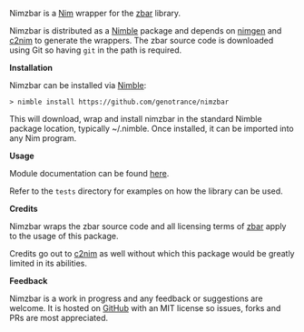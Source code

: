 Nimzbar is a [Nim](https://nim-lang.org/) wrapper for the [zbar](https://github.com/ZBar/ZBar) library.

Nimzbar is distributed as a [Nimble](https://github.com/nim-lang/nimble) package and depends on [nimgen](https://github.com/genotrance/nimgen) and [c2nim](https://github.com/nim-lang/c2nim/) to generate the wrappers. The zbar source code is downloaded using Git so having ```git``` in the path is required.

__Installation__

Nimzbar can be installed via [Nimble](https://github.com/nim-lang/nimble):

```
> nimble install https://github.com/genotrance/nimzbar
```

This will download, wrap and install nimzbar in the standard Nimble package location, typically ~/.nimble. Once installed, it can be imported into any Nim program.

__Usage__

Module documentation can be found [here](http://nimgen.genotrance.com/nimzbar).

Refer to the ```tests``` directory for examples on how the library can be used.

__Credits__

Nimzbar wraps the zbar source code and all licensing terms of [zbar](https://github.com/ZBar/ZBar/blob/master/LICENSE) apply to the usage of this package.

Credits go out to [c2nim](https://github.com/nim-lang/c2nim/) as well without which this package would be greatly limited in its abilities.

__Feedback__

Nimzbar is a work in progress and any feedback or suggestions are welcome. It is hosted on [GitHub](https://github.com/genotrance/nimzbar) with an MIT license so issues, forks and PRs are most appreciated.
